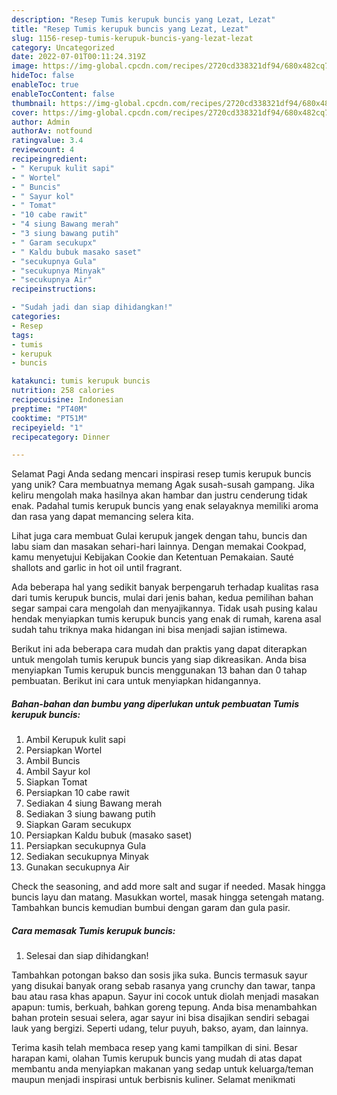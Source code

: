 ```yaml
---
description: "Resep Tumis kerupuk buncis yang Lezat, Lezat"
title: "Resep Tumis kerupuk buncis yang Lezat, Lezat"
slug: 1156-resep-tumis-kerupuk-buncis-yang-lezat-lezat
category: Uncategorized
date: 2022-07-01T00:11:24.319Z
image: https://img-global.cpcdn.com/recipes/2720cd338321df94/680x482cq70/tumis-kerupuk-buncis-foto-resep-utama.jpg
hideToc: false
enableToc: true
enableTocContent: false
thumbnail: https://img-global.cpcdn.com/recipes/2720cd338321df94/680x482cq70/tumis-kerupuk-buncis-foto-resep-utama.jpg
cover: https://img-global.cpcdn.com/recipes/2720cd338321df94/680x482cq70/tumis-kerupuk-buncis-foto-resep-utama.jpg
author: Admin
authorAv: notfound
ratingvalue: 3.4
reviewcount: 4
recipeingredient:
- " Kerupuk kulit sapi"
- " Wortel"
- " Buncis"
- " Sayur kol"
- " Tomat"
- "10 cabe rawit"
- "4 siung Bawang merah"
- "3 siung bawang putih"
- " Garam secukupx"
- " Kaldu bubuk masako saset"
- "secukupnya Gula"
- "secukupnya Minyak"
- "secukupnya Air"
recipeinstructions:

- "Sudah jadi dan siap dihidangkan!"
categories:
- Resep
tags:
- tumis
- kerupuk
- buncis

katakunci: tumis kerupuk buncis 
nutrition: 258 calories
recipecuisine: Indonesian
preptime: "PT40M"
cooktime: "PT51M"
recipeyield: "1"
recipecategory: Dinner

---
```



Selamat Pagi Anda sedang mencari inspirasi resep tumis kerupuk buncis yang unik? Cara membuatnya memang Agak susah-susah gampang. Jika keliru mengolah maka hasilnya akan hambar dan justru cenderung tidak enak. Padahal tumis kerupuk buncis yang enak selayaknya memiliki aroma dan rasa yang dapat memancing selera kita.


Lihat juga cara membuat Gulai kerupuk jangek dengan tahu, buncis dan labu siam dan masakan sehari-hari lainnya. Dengan memakai Cookpad, kamu menyetujui Kebijakan Cookie dan Ketentuan Pemakaian. Sauté shallots and garlic in hot oil until fragrant.

Ada beberapa hal yang sedikit banyak berpengaruh terhadap kualitas rasa dari tumis kerupuk buncis, mulai dari jenis bahan, kedua pemilihan bahan segar sampai cara mengolah dan menyajikannya. Tidak usah pusing kalau hendak menyiapkan tumis kerupuk buncis yang enak di rumah, karena asal sudah tahu triknya maka hidangan ini bisa menjadi sajian istimewa.


Berikut ini ada beberapa cara mudah dan praktis yang dapat diterapkan untuk mengolah tumis kerupuk buncis yang siap dikreasikan. Anda bisa menyiapkan Tumis kerupuk buncis menggunakan 13 bahan dan 0 tahap pembuatan. Berikut ini cara untuk menyiapkan hidangannya.

<!--inarticleads1-->

##### Bahan-bahan dan bumbu yang diperlukan untuk pembuatan Tumis kerupuk buncis:

1. Ambil  Kerupuk kulit sapi
1. Persiapkan  Wortel
1. Ambil  Buncis
1. Ambil  Sayur kol
1. Siapkan  Tomat
1. Persiapkan 10 cabe rawit
1. Sediakan 4 siung Bawang merah
1. Sediakan 3 siung bawang putih
1. Siapkan  Garam secukupx
1. Persiapkan  Kaldu bubuk (masako saset)
1. Persiapkan secukupnya Gula
1. Sediakan secukupnya Minyak
1. Gunakan secukupnya Air


Check the seasoning, and add more salt and sugar if needed. Masak hingga buncis layu dan matang. Masukkan wortel, masak hingga setengah matang. Tambahkan buncis kemudian bumbui dengan garam dan gula pasir. 

<!--inarticleads2-->

##### Cara memasak Tumis kerupuk buncis:


1. Selesai dan siap dihidangkan!

Tambahkan potongan bakso dan sosis jika suka. Buncis termasuk sayur yang disukai banyak orang sebab rasanya yang crunchy dan tawar, tanpa bau atau rasa khas apapun. Sayur ini cocok untuk diolah menjadi masakan apapun: tumis, berkuah, bahkan goreng tepung. Anda bisa menambahkan bahan protein sesuai selera, agar sayur ini bisa disajikan sendiri sebagai lauk yang bergizi. Seperti udang, telur puyuh, bakso, ayam, dan lainnya. 

Terima kasih telah membaca resep yang kami tampilkan di sini. Besar harapan kami, olahan Tumis kerupuk buncis yang mudah di atas dapat membantu anda menyiapkan makanan yang sedap untuk keluarga/teman maupun menjadi inspirasi untuk berbisnis kuliner. Selamat menikmati

